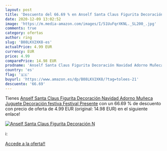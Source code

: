 ```yaml
---
layout: post
title: 'Descuento del 66.69 % en Anself Santa Claus Figurita Decoración N'
date: 2020-12-09 13:02:52
image: 'https://m.media-amazon.com/images/I/51UuFqrXKNL._SL200_.jpg'
comments: true
category: ofertas
author: ring
slug: 'B08LKV2XK8-es'
actualPrice: 4.99 EUR
currency: EUR
price: 4.99
comparePrice: 14.98 EUR
prodname: 'Anself Santa Claus Figurita Decoración Navidad Adorno Muñeca Juguete Decoración festiva Festival Presente'
country: 'es'
flag: '🇪🇸'
buyurl: 'https://www.amazon.es/dp/B08LKV2XK8/?tag=tolees-21'
descuento: '66.69'
---
```


Tienes [Anself Santa Claus Figurita Decoración Navidad Adorno Muñeca Juguete Decoración festiva Festival Presente](https://www.amazon.es/dp/B08LKV2XK8/?tag=tolees-21) con un 66.69 % de descuento con precio de oferta de 4.99 EUR (original: 14.98 EUR) en el siguiente enlace!

[![Anself Santa Claus Figurita Decoración N](https://m.media-amazon.com/images/I/51UuFqrXKNL._SL200_.jpg)](https://www.amazon.es/dp/B08LKV2XK8/?tag=tolees-21)

ℹ️:


[Accede a la oferta!!](https://www.amazon.es/dp/B08LKV2XK8/?tag=tolees-21)
